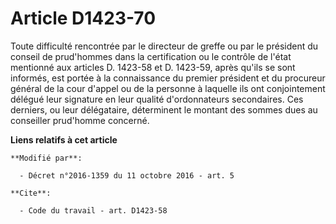 # Article D1423-70

Toute difficulté rencontrée par le directeur de greffe  ou par le président du conseil de prud'hommes dans la certification
ou le contrôle de l'état mentionné aux articles D. 1423-58 et D. 1423-59, après qu'ils se sont informés, est portée à la
connaissance du premier président et du procureur général de la cour d'appel ou de la personne à laquelle ils ont
conjointement délégué leur signature en leur qualité d'ordonnateurs secondaires. Ces derniers, ou leur délégataire,
déterminent le montant des sommes dues au conseiller prud'homme concerné.

**Liens relatifs à cet article**

	**Modifié par**:

	  - Décret n°2016-1359 du 11 octobre 2016 - art. 5

	**Cite**:

	  - Code du travail - art. D1423-58
